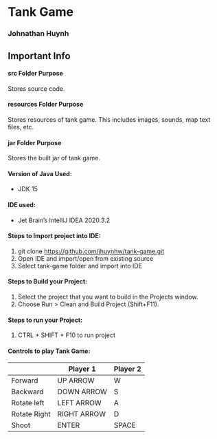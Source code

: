 # Tank Game

### Johnathan Huynh

## Important Info

#### src Folder Purpose 
Stores source code.

#### resources Folder Purpose 
Stores resources of tank game. This includes images, sounds, map text files, etc.

#### jar Folder Purpose 
Stores the built jar of tank game.

#### Version of Java Used:
- JDK 15

#### IDE used: 
- Jet Brain’s IntelliJ IDEA 2020.3.2

#### Steps to Import project into IDE:
1. git clone https://github.com/jhuynhw/tank-game.git
2. Open IDE and import/open from existing source
3. Select tank-game folder and import into IDE

#### Steps to Build your Project:
1. Select the project that you want to build in the Projects window.
2. Choose Run > Clean and Build Project (Shift+F11).

#### Steps to run your Project:
1. CTRL + SHIFT + F10 to run project

#### Controls to play Tank Game:

|               | Player 1 | Player 2 |
|---------------|----------|----------|
|  Forward      |   UP ARROW       |     W     |
|  Backward     |   DOWN ARROW     |     S     |
|  Rotate left  |   LEFT ARROW     |     A     |
|  Rotate Right |   RIGHT ARROW    |     D     |
|  Shoot        |   ENTER          |   SPACE   |